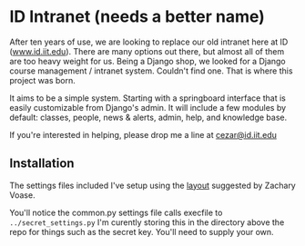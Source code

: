 ID Intranet (needs a better name)
=================================

After ten years of use, we are looking to replace our old intranet here at ID (www.id.iit.edu). There are many options out there, but almost all of them are too heavy weight for us. Being a Django shop, we looked for a Django course management / intranet system. Couldn't find one. That is where this project was born.

It aims to be a simple system. Starting with a springboard interface that is easily customizable from Django's admin. It will include a few modules by default: classes, people, news & alerts, admin, help, and knowledge base.

If you're interested in helping, please drop me a line at cezar@id.iit.edu

Installation
------------

The settings files included I've setup using the [layout](http://blog.zacharyvoase.com/2010/02/03/django-project-conventions/) suggested by Zachary Voase.

You'll notice the common.py settings file calls execfile to `../secret_settings.py` I'm curently storing this in the directory above the repo for things such as the secret key. You'll need to supply your own.